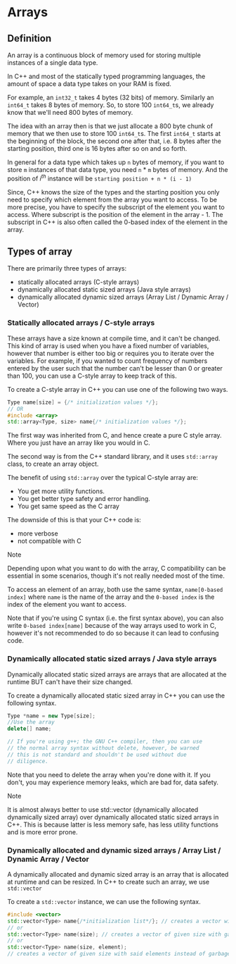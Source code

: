 # Arrays

## Definition

An array is a continuous block of memory used for storing multiple
instances of a single data type.

In C++ and most of the statically typed programming languages,
the amount of space a data type takes on your RAM is fixed.

For example, an `int32_t` takes 4 bytes (32 bits) of memory.
Similarly an `int64_t` takes 8 bytes of memory. So, to store 100
`int64_t`s, we already know that we'll need 800 bytes of memory.

The idea with an array then is that we just allocate a 800 byte chunk
of memory that we then use to store 100 `int64_t`s. The first `int64_t`
starts at the beginning of the block, the second one after that,
i.e. 8 bytes after the starting position, third one is 16 bytes after
so on and so forth.

In general for a data type which takes up `n` bytes of memory,
if you want to store `m` instances of that data type, you need
`n` \* `m` bytes of memory. And the position of $i^{th}$
instance will be `starting position + n * (i - 1)`

Since, C++ knows the size of the types and the starting position
you only need to specify which element from the array you want to access.
To be more precise, you have to specify the subscript of the element you
want to access. Where subscript is the position of the element in the array - 1.
The subscript in C++ is also often called the 0-based index of the element in the
array.

## Types of array

There are primarily three types of arrays:

- statically allocated arrays (C-style arrays)
- dynamically allocated static sized arrays (Java style arrays)
- dynamically allocated dynamic sized arrays (Array List / Dynamic Array / Vector)

### Statically allocated arrays / C-style arrays

These arrays have a size known at compile time, and it can't be changed.
This kind of array is used when you have a fixed number of variables,
however that number is either too big or requires you to iterate over
the variables. For example, if you wanted to count frequency of numbers
entered by the user such that the number can't be
lesser than 0 or greater than 100, you can use a
C-style array to keep track of this.

To create a C-style array in C++ you can use one of the following two ways.

```cpp
Type name[size] = {/* initialization values */};
// OR
#include <array>
std::array<Type, size> name{/* initialization values */};
```

The first way was inherited from C, and hence create a pure C style array.
Where you just have an array like you would in C.

The second way is from the C++ standard library, and it uses `std::array`
class, to create an array object.

The benefit of using `std::array` over the typical C-style array are:

- You get more utility functions.
- You get better type safety and error handling.
- You get same speed as the C array

The downside of this is that your C++ code is:

- more verbose
- not compatible with C

> [!NOTE]
> Depending upon what you want to do with the array, C compatibility
> can be essential in some scenarios, though it's not really needed
> most of the time.

To access an element of an array, both use the same syntax,
`name[0-based index]` where `name` is the name of the array and
the `0-based index` is the index of the element you want to access.

Note that if you're using C syntax (i.e. the first syntax above),
you can also write `0-based index[name]` because of the way arrays
used to work in C, however it's not recommended to do so because
it can lead to confusing code.

### Dynamically allocated static sized arrays / Java style arrays

Dynamically allocated static sized arrays are arrays that are
allocated at the runtime BUT can't have their size changed.

To create a dynamically allocated static sized array in C++ you
can use the following syntax.

```cpp
Type *name = new Type[size];
//Use the array
delete[] name;

// If you're using g++; the GNU C++ compiler, then you can use
// the normal array syntax without delete, however, be warned
// this is not standard and shouldn't be used without due
// diligence.
```

Note that you need to delete the array when you're done with it.
If you don't, you may experience memory leaks, which are bad for,
data safety.

> [!NOTE]
> It is almost always better to use std::vector
> (dynamically allocated dynamically sized array)
> over dynamically allocated static sized arrays in C++.
> This is because latter is less memory safe, has less
> utility functions and is more error prone.

### Dynamically allocated and dynamic sized arrays / Array List / Dynamic Array / Vector

A dynamically allocated and dynamic sized array is an array that is allocated
at runtime and can be resized. In C++ to create such an array, we use `std::vector`

To create a `std::vector` instance, we can use the following syntax.

```cpp
#include <vector>
std::vector<Type> name{/*initialization list*/}; // creates a vector with said elements
// or
std::vector<Type> name(size); // creates a vector of given size with garbage variables
// or
std::vector<Type> name(size, element);
// creates a vector of given size with said elements instead of garbage
```
